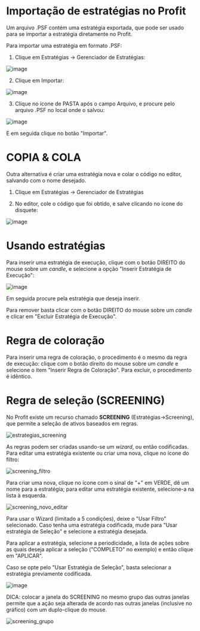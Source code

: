 # Importação de estratégias no Profit

Um arquivo .PSF contém uma estratégia exportada, que pode ser usado para se importar a estratégia diretamente no Profit.

Para importar uma estratégia em formato .PSF:

1. Clique em Estratégias -> Gerenciador de Estratégias:

![image](https://user-images.githubusercontent.com/6900313/114624995-f9c6b780-9c87-11eb-9e13-749bf0c48cad.png)

2. Clique em Importar:

![image](https://user-images.githubusercontent.com/6900313/114625232-4f9b5f80-9c88-11eb-9e40-13b46361c784.png)

3. Clique no ícone de PASTA após o campo Arquivo, e procure pelo arquivo .PSF no local onde o salvou:

![image](https://user-images.githubusercontent.com/6900313/114625734-157e8d80-9c89-11eb-8f64-a9f5d9b914f3.png)

E em seguida clique no botão "Importar".

# COPIA & COLA

Outra alternativa é criar uma estratégia nova e colar o código no editor, salvando com o nome desejado.

1. Clique em Estratégias -> Gerenciador de Estratégias

2. No editor, cole o código que foi obtido, e salve clicando no ícone do disquete:

![image](https://user-images.githubusercontent.com/6900313/114627355-81fa8c00-9c8b-11eb-9e41-0b45683c5cd1.png)

# Usando estratégias

Para inserir uma estratégia de execução, clique com o botão DIREITO do mouse sobre um *candle*, e selecione a opção "Inserir Estratégia de Execução":

![image](https://user-images.githubusercontent.com/6900313/114627707-12d16780-9c8c-11eb-9782-f627d0fe076b.png)

Em seguida procure pela estratégia que deseja inserir.

Para remover basta clicar com o botão DIREITO do mouse sobre um *candle* e clicar em "Excluir Estratégia de Execução".

# Regra de coloração

Para inserir uma regra de coloração, o procedimento é o mesmo da regra de execução: clique com o botão direito do mouse sobre um *candle* e selecione o item "Inserir Regra de Coloração". Para excluir, o procedimento é idêntico.

# Regra de seleção (SCREENING)

No Profit existe um recurso chamado **SCREENING** (Estratégias->Screening), que permite a seleção de ativos baseados em regras.

![estrategias_screening](https://user-images.githubusercontent.com/6900313/123527518-bb516e00-d6b6-11eb-8444-691c15f197ec.png)

As regras podem ser criadas usando-se um *wizard*, ou então codificadas. Para editar uma estratégia existente ou criar uma nova, clique no ícone do filtro:

![screening_filtro](https://user-images.githubusercontent.com/6900313/123527593-4c284980-d6b7-11eb-9e43-a0baa179010e.png)

Para criar uma nova, clique no ícone com o sinal de "+" em VERDE, dê um nome para a estratégia; para editar uma estratégia existente, selecione-a na lista à esquerda. 

![screening_novo_editar](https://user-images.githubusercontent.com/6900313/123527706-0324c500-d6b8-11eb-907f-9c2f11282c59.png)


Para usar o Wizard (limitado a 5 condições), deixe o "Usar Filtro" selecionado. Caso tenha uma estratégia codificada, mude para "Usar estratégia de Seleção" e selecione a estratégia desejada.

Para aplicar a estratégia, selecione a periodicidade, a lista de ações sobre as quais deseja aplicar a seleção ("COMPLETO" no exemplo) e então clique em "APLICAR".

Caso se opte pelo "Usar Estratégia de Seleção", basta selecionar a estratégia previamente codificada.

![image](https://user-images.githubusercontent.com/6900313/114629841-ac4e4880-9c8f-11eb-8b5e-3183b887a4a3.png)

DICA: colocar a janela do SCREENING no mesmo grupo das outras janelas permite que a ação seja alterada de acordo nas outras janelas (inclusive no gráfico) com um duplo-clique do mouse.

![screening_grupo](https://user-images.githubusercontent.com/6900313/123527801-e210a400-d6b8-11eb-9a8c-399eb3121d2a.png)

